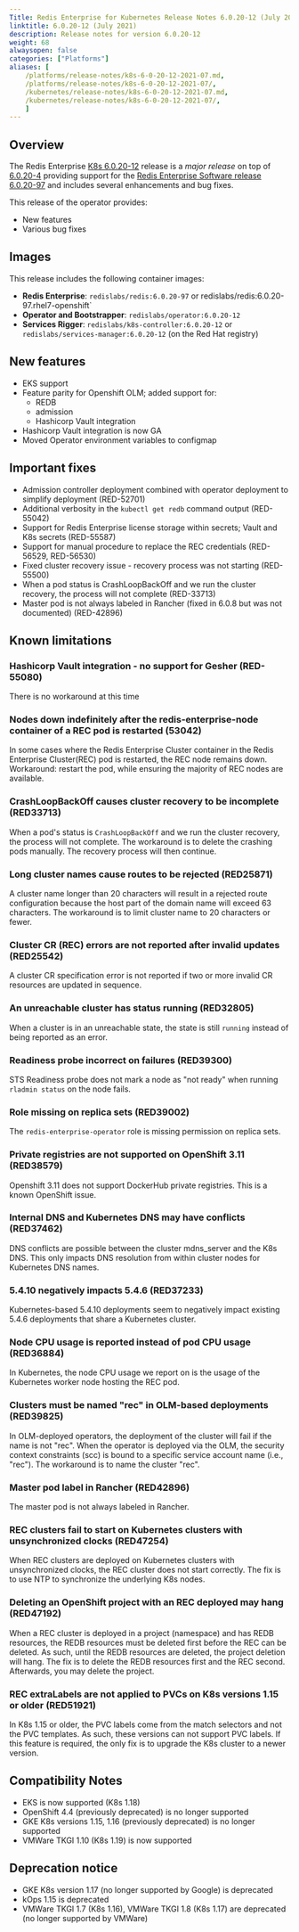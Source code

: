 ```yaml
---
Title: Redis Enterprise for Kubernetes Release Notes 6.0.20-12 (July 2021)
linktitle: 6.0.20-12 (July 2021)
description: Release notes for version 6.0.20-12
weight: 68
alwaysopen: false
categories: ["Platforms"]
aliases: [
    /platforms/release-notes/k8s-6-0-20-12-2021-07.md,
    /platforms/release-notes/k8s-6-0-20-12-2021-07/,
    /kubernetes/release-notes/k8s-6-0-20-12-2021-07.md,
    /kubernetes/release-notes/k8s-6-0-20-12-2021-07/,
    ]
---
```

## Overview

The Redis Enterprise [K8s 6.0.20-12](https://github.com/RedisLabs/redis-enterprise-k8s-docs/releases/tag/v6.0.20-12) release is a *major release* on top of [6.0.20-4](https://github.com/RedisLabs/redis-enterprise-k8s-docs/releases/tag/v6.0.20-4) providing support for the [Redis Enterprise Software release 6.0.20-97](https://docs.redislabs.com/latest/rs/release-notes/rs-6-0-20-april-2021/) and includes several enhancements and bug fixes.

This release of the operator provides:

* New features
* Various bug fixes

## Images

This release includes the following container images: 

* **Redis Enterprise**: `redislabs/redis:6.0.20-97` or  redislabs/redis:6.0.20-97.rhel7-openshift`
* **Operator and Bootstrapper**: `redislabs/operator:6.0.20-12`
* **Services Rigger**: `redislabs/k8s-controller:6.0.20-12` or `redislabs/services-manager:6.0.20-12` (on the Red Hat registry)

## New features

* EKS support
* Feature parity for Openshift OLM; added support for:
   - REDB
   - admission
   - Hashicorp Vault integration
* Hashicorp Vault integration is now GA
* Moved Operator environment variables to configmap

## Important fixes

* Admission controller deployment combined with operator deployment to simplify deployment (RED-52701)
* Additional verbosity in the `kubectl get redb` command output (RED-55042)
* Support for Redis Enterprise license storage within secrets; Vault and K8s secrets (RED-55587)
* Support for manual procedure to replace the REC credentials (RED-56529, RED-56530)
* Fixed cluster recovery issue - recovery process was not starting (RED-55500)
* When a pod status is CrashLoopBackOff and we run the cluster recovery, the process will not complete (RED-33713)
* Master pod is not always labeled in Rancher (fixed in 6.0.8 but was not documented) (RED-42896)

## Known limitations

### Hashicorp Vault integration - no support for Gesher (RED-55080)

There is no workaround at this time

### Nodes down indefinitely after the redis-enterprise-node container of a REC pod is restarted (53042)

In some cases where the Redis Enterprise Cluster container in the Redis Enterprise Cluster(REC) pod is restarted, the REC node remains down. Workaround: restart the pod, while ensuring the majority of REC nodes are available.

### CrashLoopBackOff causes cluster recovery to be incomplete  (RED33713)

When a pod's status is `CrashLoopBackOff` and we run the cluster recovery, the process will not complete. The workaround is to delete the crashing pods manually. The recovery process will then continue.

### Long cluster names cause routes to be rejected  (RED25871)

A cluster name longer than 20 characters will result in a rejected route configuration because the host part of the domain name will exceed 63 characters. The workaround is to limit cluster name to 20 characters or fewer.

### Cluster CR (REC) errors are not reported after invalid updates (RED25542)

A cluster CR specification error is not reported if two or more invalid CR resources are updated in sequence.

### An unreachable cluster has status running (RED32805)

When a cluster is in an unreachable state, the state is still `running` instead of being reported as an error.

### Readiness probe incorrect on failures (RED39300)

STS Readiness probe does not mark a node as "not ready" when running `rladmin status` on the node fails.

### Role missing on replica sets (RED39002)

The `redis-enterprise-operator` role is missing permission on replica sets.

### Private registries are not supported on OpenShift 3.11 (RED38579)

Openshift 3.11 does not support DockerHub private registries. This is a known OpenShift issue.

### Internal DNS and Kubernetes DNS may have conflicts (RED37462)

DNS conflicts are possible between the cluster mdns_server and the K8s DNS. This only impacts DNS resolution from within cluster nodes for Kubernetes DNS names.

### 5.4.10 negatively impacts 5.4.6 (RED37233)

Kubernetes-based 5.4.10 deployments seem to negatively impact existing 5.4.6 deployments that share a Kubernetes cluster.

### Node CPU usage is reported instead of pod CPU usage (RED36884)

In Kubernetes, the node CPU usage we report on is the usage of the Kubernetes worker node hosting the REC pod.

### Clusters must be named "rec" in OLM-based deployments (RED39825)

In OLM-deployed operators, the deployment of the cluster will fail if the name is not "rec". When the operator is deployed via the OLM, the security context constraints (scc) is bound to a specific service account name (i.e., "rec"). The workaround is to name the cluster "rec".

### Master pod label in Rancher (RED42896)

The master pod is not always labeled in Rancher.

### REC clusters fail to start on Kubernetes clusters with unsynchronized clocks (RED47254)

When REC clusters are deployed on Kubernetes clusters with unsynchronized clocks, the REC cluster does not start correctly. The fix is to use NTP to synchronize the underlying K8s nodes.

### Deleting an OpenShift project with an REC deployed may hang (RED47192)

When a REC cluster is deployed in a project (namespace) and has REDB resources, the
REDB resources must be deleted first before the REC can be deleted. As such, until the
REDB resources are deleted, the project deletion will hang. The fix is to delete the
REDB resources first and the REC second. Afterwards, you may delete the project.

### REC extraLabels are not applied to PVCs on K8s versions 1.15 or older (RED51921)

In K8s 1.15 or older, the PVC labels come from the match selectors and not the
PVC templates. As such, these versions can not support PVC labels. If this feature
is required, the only fix is to upgrade the K8s cluster to a newer version.

## Compatibility Notes

* EKS is now supported (K8s 1.18)
* OpenShift 4.4 (previously deprecated) is no longer supported
* GKE K8s versions 1.15, 1.16 (previously deprecated) is no longer supported
* VMWare TKGI 1.10 (K8s 1.19) is now supported

## Deprecation notice

* GKE K8s version 1.17 (no longer supported by Google) is deprecated
* kOps 1.15 is deprecated
* VMWare TKGI 1.7 (K8s 1.16), VMWare TKGI 1.8 (K8s 1.17) are deprecated (no longer supported by VMWare)
